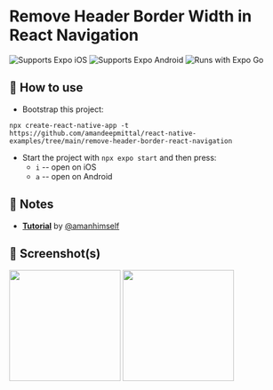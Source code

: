 # Remove Header Border Width in React Navigation

<p>
  <!-- iOS -->
  <img alt="Supports Expo iOS" longdesc="Supports Expo iOS" src="https://img.shields.io/badge/iOS-4630EB.svg?style=flat-square&logo=APPLE&labelColor=999999&logoColor=fff" />
  <!-- Android -->
  <img alt="Supports Expo Android" longdesc="Supports Expo Android" src="https://img.shields.io/badge/Android-4630EB.svg?style=flat-square&logo=ANDROID&labelColor=A4C639&logoColor=fff" />  
  <img alt="Runs with Expo Go" longdesc="Runs with Expo Go" src="https://img.shields.io/badge/Runs%20with%20Expo%20Go-4630EB.svg?style=flat-square&logo=EXPO&labelColor=f3f3f3&logoColor=000" />
</p>

## 🚀 How to use

- Bootstrap this project:

```shell
npx create-react-native-app -t https://github.com/amandeepmittal/react-native-examples/tree/main/remove-header-border-react-navigation
```

- Start the project with `npx expo start` and then press:
  - `i` -- open on iOS
  - `a` -- open on Android

## 📝 Notes

- [**Tutorial**](https://amanhimself.dev/blog/remove-bottom-border-shadow-on-header-in-react-navigation/) by [@amanhimself][@amanhimself]

## 📲 Screenshot(s)

<img src="https://i.imgur.com/PnxIHxT.png" width="200"/> <img src="https://i.imgur.com/bBQuIJJ.png" width="200"/>

[@amanhimself]: https://twitter.com/amanhimself
